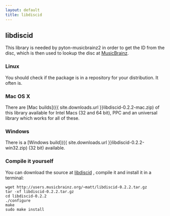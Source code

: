 ```yaml
---
layout: default
title: libdiscid
---
```

## libdiscid
This library is needed by pyton-musicbrainz2 in order to get the ID
from the disc, which is then used to lookup the disc at
[MusicBrainz](http://musicbrainz.org).

### Linux
You should check if the package is in a repository for your distribution.
It often is.

### Mac OS X
There are
[Mac builds]({{ site.downloads.url }}libdiscid-0.2.2-mac.zip)
of this library available for Intel Macs (32 and 64 bit), PPC
and an universal library which works for all of these.

### Windows
There is a
[Windows build]({{ site.downloads.url }}libdiscid-0.2.2-win32.zip)
(32 bit) available.

### Compile it yourself
You can download the source at [libdiscid](http://musicbrainz.org/doc/libdiscid)
, compile it and install it in a terminal:

    wget http://users.musicbrainz.org/~matt/libdiscid-0.2.2.tar.gz
    tar -xf libdiscid-0.2.2.tar.gz
    cd libdiscid-0.2.2
    ./configure
    make
    sudo make install
